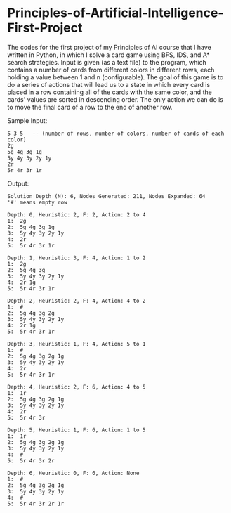 # Principles-of-Artificial-Intelligence-First-Project
The codes for the first project of my Principles of AI course that I have written in Python, in which I solve a card game using BFS, IDS, and A* search strategies. Input is given (as a text file) to the program, which contains a number of cards from different colors in different rows, each holding a value between 1 and n (configurable). The goal of this game is to do a series of actions that will lead us to a state in which every card is placed in a row containing all of the cards with the same color, and the cards' values are sorted in descending order. The only action we can do is to move the final card of a row to the end of another row.

Sample Input:
```
5 3 5	-- (number of rows, number of colors, number of cards of each color)
2g
5g 4g 3g 1g
5y 4y 3y 2y 1y
2r
5r 4r 3r 1r
```

Output: 
```
Solution Depth (N): 6, Nodes Generated: 211, Nodes Expanded: 64
'#' means empty row

Depth: 0, Heuristic: 2, F: 2, Action: 2 to 4
1:  2g 
2:  5g 4g 3g 1g 
3:  5y 4y 3y 2y 1y 
4:  2r 
5:  5r 4r 3r 1r  

Depth: 1, Heuristic: 3, F: 4, Action: 1 to 2
1:  2g
2:  5g 4g 3g
3:  5y 4y 3y 2y 1y
4:  2r 1g
5:  5r 4r 3r 1r

Depth: 2, Heuristic: 2, F: 4, Action: 4 to 2
1:  #
2:  5g 4g 3g 2g
3:  5y 4y 3y 2y 1y
4:  2r 1g
5:  5r 4r 3r 1r  

Depth: 3, Heuristic: 1, F: 4, Action: 5 to 1
1:  #
2:  5g 4g 3g 2g 1g
3:  5y 4y 3y 2y 1y
4:  2r
5:  5r 4r 3r 1r

Depth: 4, Heuristic: 2, F: 6, Action: 4 to 5
1:  1r
2:  5g 4g 3g 2g 1g
3:  5y 4y 3y 2y 1y
4:  2r
5:  5r 4r 3r

Depth: 5, Heuristic: 1, F: 6, Action: 1 to 5
1:  1r
2:  5g 4g 3g 2g 1g
3:  5y 4y 3y 2y 1y
4:  #
5:  5r 4r 3r 2r

Depth: 6, Heuristic: 0, F: 6, Action: None
1:  #
2:  5g 4g 3g 2g 1g
3:  5y 4y 3y 2y 1y
4:  #
5:  5r 4r 3r 2r 1r
```
